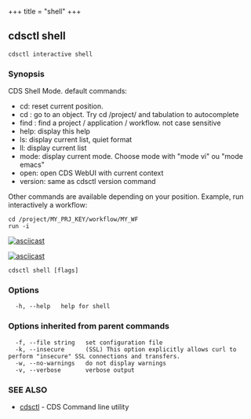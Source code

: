 +++
title = "shell"
+++
## cdsctl shell

`cdsctl interactive shell`

### Synopsis


CDS Shell Mode. default commands:

- cd: reset current position.
- cd <SOMETHING>: go to an object. Try cd /project/ and tabulation to autocomplete
- find <SOMETHING>: find a project / application / workflow. not case sensitive
- help: display this help
- ls: display current list, quiet format
- ll: display current list
- mode: display current mode. Choose mode with "mode vi" ou "mode emacs"
- open: open CDS WebUI with current context
- version: same as cdsctl version command

Other commands are available depending on your position. Example, run interactively a workflow:


	cd /project/MY_PRJ_KEY/workflow/MY_WF
	run -i

[![asciicast](https://asciinema.org/a/fTFpJ5uqClJ0Oq2EsiejGSeBk.png)](https://asciinema.org/a/fTFpJ5uqClJ0Oq2EsiejGSeBk)

[![asciicast](https://asciinema.org/a/H67HlKNS2r0daQaEcuNfZhZZd.png)](https://asciinema.org/a/H67HlKNS2r0daQaEcuNfZhZZd)




```
cdsctl shell [flags]
```

### Options

```
  -h, --help   help for shell
```

### Options inherited from parent commands

```
  -f, --file string   set configuration file
  -k, --insecure      (SSL) This option explicitly allows curl to perform "insecure" SSL connections and transfers.
  -w, --no-warnings   do not display warnings
  -v, --verbose       verbose output
```

### SEE ALSO

* [cdsctl](/manual/components/cdsctl/cdsctl/)	 - CDS Command line utility

